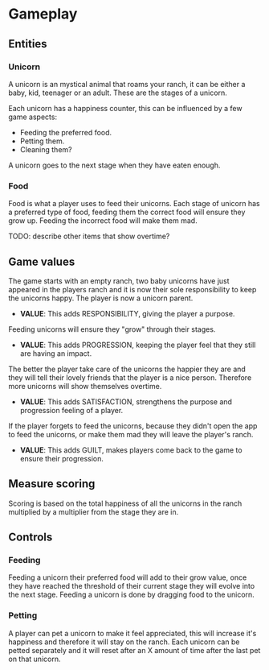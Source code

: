 # Gameplay

## Entities

### Unicorn

A unicorn is an mystical animal that roams your ranch, it can be either a baby, kid, teenager or an adult. These are the stages of a unicorn. 

Each unicorn has a happiness counter, this can be influenced by a few game aspects:
- Feeding the preferred food.
- Petting them.
- Cleaning them?

A unicorn goes to the next stage when they have eaten enough.

### Food

Food is what a player uses to feed their unicorns. Each stage of unicorn has a preferred type of food, feeding them the correct food will ensure they grow up. Feeding the incorrect food will make them mad. 

TODO: describe other items that show overtime?

## Game values

The game starts with an empty ranch, two baby unicorns have just appeared in the players ranch and it is now their sole responsibility to keep the unicorns happy. The player is now a unicorn parent.
- **VALUE**: This adds RESPONSIBILITY, giving the player a purpose.

Feeding unicorns will ensure they "grow" through their stages. 
- **VALUE**: This adds PROGRESSION, keeping the player feel that they still are having an impact.

The better the player take care of the unicorns the happier they are and they will tell their lovely friends that the player is a nice person. Therefore more unicorns will show themselves overtime.
- **VALUE**: This adds SATISFACTION, strengthens the purpose and progression feeling of a player.

If the player forgets to feed the unicorns, because they didn't open the app to feed the unicorns, or make them mad they will leave the player's ranch.
- **VALUE**: This adds GUILT, makes players come back to the game to ensure their progression.

## Measure scoring

Scoring is based on the total happiness of all the unicorns in the ranch multiplied by a multiplier from the stage they are in.

## Controls

### Feeding

Feeding a unicorn their preferred food will add to their grow value, once they have reached the threshold of their current stage they will evolve into the next stage. Feeding a unicorn is done by dragging food to the unicorn.

### Petting

A player can pet a unicorn to make it feel appreciated, this will increase it's happiness and therefore it will stay on the ranch. Each unicorn can be petted separately and it will reset after an X amount of time after the last pet on that unicorn.
